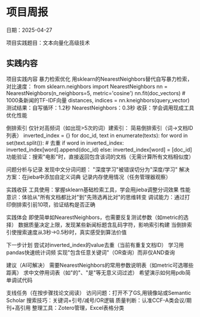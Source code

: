 # 项目周报

日期：2025-04-27

项目实践题目：文本向量化高级技术

## 实践内容

项目实践内容
暴力检索优化
用sklearn的NearestNeighbors替代自写暴力检索，对比速度：
from sklearn.neighbors import NearestNeighbors
nn = NearestNeighbors(n_neighbors=5, metric='cosine')
nn.fit(doc_vectors)  # 1000条新闻的TF-IDF向量
distances, indices = nn.kneighbors(query_vector)
测试结果：自写循环：1.2秒
NearestNeighbors：0.3秒
收获：学会调用现成工具优化性能

倒排索引
仅针对高频词（如出现>5次的词）建索引：
简易倒排索引（词→文档ID列表）
inverted_index = {}
for doc_id, text in enumerate(texts):
    for word in set(text.split()):  # 去重
        if word in inverted_index:
            inverted_index[word].append(doc_id)
        else:
            inverted_index[word] = [doc_id]
功能验证：搜索"电影"时，直接返回包含该词的文档（无需计算所有文档相似度）

问题分析与记录
发现中文分词问题：
"深度学习"被错误切分为"深度/学习"
解决方案：在jieba中添加自定义词典
记录内存使用情况（任务管理器观察）

实践收获
工具使用：掌握sklearn基础检索工具，学会用jieba调整分词效果
性能意识：体验从"所有文档都比对"到"先筛选再比对"的思维转变
调试能力：通过打印倒排索引前10项，验证结构是否正确

实践体会
即使简单如NearestNeighbors，也需要反复测试参数（如metric的选择）
数据质量决定上限，发现某些新闻标题含乱码字符，影响索引构建
当倒排索引使搜索速度从3秒→0.5秒时，真实感受到算法价值

下一步计划
尝试对inverted_index的value去重（当前有重复文档ID）
学习用pandas快速统计词频
实现"包含任意关键词"（OR查询）而非仅AND查询

建议（AI可解决）
需要NearestNeighbors的常用参数说明表（如metric可选哪些距离）
求中文停用词表（如"的"、"是"等无意义词过滤）
希望演示如何用pdb简单调试代码

支线任务（在按步骤找论文阅读）
访问问题：打开不了GS,用镜像站或Semantic Scholar
搜索技巧：关键词+引号/减号/OR逻辑
质量判断：认准CCF-A类会议/期刊+高引用
整理工具：Zotero管理，Excel表格分类 

